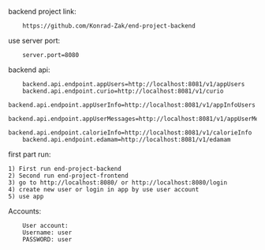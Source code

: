backend project link:

        https://github.com/Konrad-Zak/end-project-backend

use server port:
       
        server.port=8080

backend api: 

        backend.api.endpoint.appUsers=http://localhost:8081/v1/appUsers
        backend.api.endpoint.curio=http://localhost:8081/v1/curio
        backend.api.endpoint.appUserInfo=http://localhost:8081/v1/appInfoUsers
        backend.api.endpoint.appUserMessages=http://localhost:8081/v1/appUserMessages
        backend.api.endpoint.calorieInfo=http://localhost:8081/v1/calorieInfo
        backend.api.endpoint.edamam=http://localhost:8081/v1/edamam

first part run: 

    1) First run end-project-backend 
    2) Second run end-project-frontend
    3) go to http://localhost:8080/ or http://localhost:8080/login
    4) create new user or login in app by use user account
    5) use app
    
Accounts:
        
        User account:
        Username: user
        PASSWORD: user
